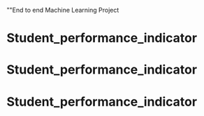 ""End to end Machine Learning Project
# Student_performance_indicator
# Student_performance_indicator
# Student_performance_indicator
